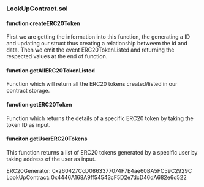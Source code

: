 
### LookUpContract.sol

#### function createERC20Token
First we are getting the information into this function, the generating a ID and updating our struct thus creating a relationship betweem the id and data. Then we emit the event ERC20TokenListed and returning the respected values at the end of function.

#### function getAllERC20TokenListed
Function which will return all the ERC20 tokens created/listed in our contract storage.

#### function getERC20Token
Function which returns the details of a specific ERC20 token by taking the token ID as input.

#### funciton getUserERC20Tokens
This function returns a list of ERC20 tokens generated by a specific user by taking address of the user as input.



ERC20Generator: 0x260427CcD0863377074F7E4ae60BA5FC59C2929C
LookUpContract: 0x4446A168A9ff54543cF5D2e7dcD46dA682e6d522